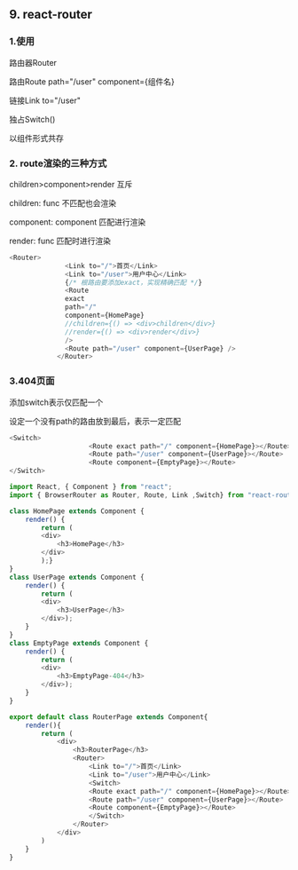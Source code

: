 ## 9. react-router

### 1.使用

路由器Router

路由Route path="/user"  component={组件名}

链接Link to="/user"

独占Switch()

以组件形式共存

### 2. route渲染的三种方式

children>component>render 互斥

children: func 不匹配也会渲染

component: component 匹配进行渲染

render: func 匹配时进行渲染

```js
<Router>
              <Link to="/">⾸⻚</Link>
              <Link to="/user">⽤户中⼼</Link>
              {/* 根路由要添加exact，实现精确匹配 */}
              <Route
              exact
              path="/"
              component={HomePage}
              //children={() => <div>children</div>}
              //render={() => <div>render</div>}
              />
              <Route path="/user" component={UserPage} />
            </Router>
```



### 3.404页面

添加switch表示仅匹配一个

设定一个没有path的路由放到最后，表示一定匹配

```js
<Switch>
                    <Route exact path="/" component={HomePage}></Route>
                    <Route path="/user" component={UserPage}></Route>
                    <Route component={EmptyPage}></Route>
</Switch>
```

```js
import React, { Component } from "react";
import { BrowserRouter as Router, Route, Link ,Switch} from "react-router-dom";

class HomePage extends Component {
    render() {
        return (
        <div>
            <h3>HomePage</h3>
        </div>
        );}
}
class UserPage extends Component {
    render() {
        return (
        <div>
            <h3>UserPage</h3>
        </div>);
    }
}
class EmptyPage extends Component {
    render() {
        return (
        <div>
            <h3>EmptyPage-404</h3>
        </div>);
    }
}

export default class RouterPage extends Component{
    render(){
        return (
            <div>
                <h3>RouterPage</h3>
                <Router>
                    <Link to="/">首页</Link>
                    <Link to="/user">用户中心</Link>
                    <Switch>
                    <Route exact path="/" component={HomePage}></Route>
                    <Route path="/user" component={UserPage}></Route>
                    <Route component={EmptyPage}></Route>
                    </Switch>
                </Router>
            </div>
        )
    }
}
```

